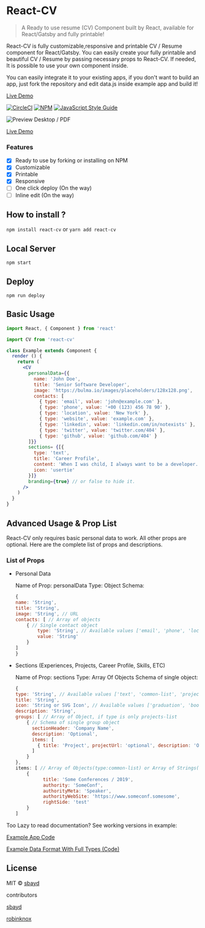 # React-CV

> A Ready to use resume (CV) Component built by React, available for React/Gatsby and fully printable!

React-CV is fully customizable,responsive and printable CV / Resume component for React/Gatsby.
You can easily create your fully printable and beautiful CV / Resume by passing necessary props to React-CV.
If needed, It is possible to use your own component inside.

You can easily integrate it to your existing apps, if you don't want to build an app, just fork the repository and edit data.js inside example app and build it!

[Live Demo](https://sbayd.github.io/react-cv/ "Live Demo")

[![CircleCI](https://circleci.com/gh/ysonggit/react-cv.svg?style=svg)](https://circleci.com/gh/ysonggit/react-cv) [![NPM](https://img.shields.io/npm/v/react-cv.svg)](https://www.npmjs.com/package/react-cv) [![JavaScript Style Guide](https://img.shields.io/badge/code_style-standard-brightgreen.svg)](https://standardjs.com)

![Preview Desktop / PDF](cv_preview.png)

[Live Demo](https://sbayd.github.io/react-cv/ "Live Demo")

### Features
- [X] Ready to use by forking or installing on NPM
- [X] Customizable
- [X] Printable
- [X] Responsive
- [ ] One click deploy (On the way)
- [ ] Inline edit (On the way)

## How to install ?

`npm install react-cv` or `yarn add react-cv`


## Local Server

`npm start`

## Deploy 

`npm run deploy`

## Basic Usage

```jsx
import React, { Component } from 'react'

import CV from 'react-cv'

class Example extends Component {
  render () {
    return (
      <CV
        personalData={{
          name: 'John Doe',
          title: 'Senior Software Developer',
          image: 'https://bulma.io/images/placeholders/128x128.png',
          contacts: [
            { type: 'email', value: 'john@example.com' },
            { type: 'phone', value: '+00 (123) 456 78 90' },
            { type: 'location', value: 'New York' },
            { type: 'website', value: 'example.com' },
            { type: 'linkedin', value: 'linkedin.com/in/notexists' },
            { type: 'twitter', value: 'twitter.com/404' },
            { type: 'github', value: 'github.com/404' }
        ]}}
        sections= {[{
          type: 'text',
          title: 'Career Profile',
          content: 'When I was child, I always want to be a developer.',
          icon: 'usertie'
        }]}
        branding={true} // or false to hide it.
      />
    )
  }
}
```

## Advanced Usage & Prop List

React-CV only requires basic personal data to work. All other props are optional.
Here are the complete list of props and descriptions.

### List of Props
- Personal Data

    Name of Prop: personalData
    Type: Object
    Schema: 
    ```js
    {
    name: 'String',
    title: 'String',
    image: 'String', // URL
    contacts: [ // Array of objects
        { // Single contact object
            type: 'String', // Available values ['email', 'phone', 'location', 'website', 'github', 'linkedin', 'twitter']
            value: 'String'
        }
    ]
    }
    ```

- Sections (Experiences, Projects, Career Profile, Skills, ETC)

    Name of Prop: sections
    Type: Array Of  Objects
    Schema of single object: 
    ```js
    {
    type: 'String', // Available values ['text', 'common-list', 'projects-list', 'tag-list']
    title: 'String',
    icon: 'String or SVG Icon', // Available values ['graduation', 'book', 'comments', 'tasks', 'archive', 'rocket', 'language', 'cubes', 'usertie'] or FontAwesome SVG Icon
    description: 'String',
    groups: [ // Array of Object, if type is only projects-list
        { // Schema of single group object
          sectionHeader: 'Company Name',
          description: 'Optional',
          items: [
            { title: 'Project', projectUrl: 'optional', description: 'Optional' },
          ]
        } 
    },
    items: [ // Array of Objects(type:common-list) or Array of Strings(type:tag-list)
        {
              title: 'Some Conferences / 2019',
              authority: 'SomeConf',
              authorityMeta: 'Speaker',
              authorityWebSite: 'https://www.someconf.somesome',
              rightSide: 'test'
        }
    ]
    ```

Too Lazy to read documentation? See working versions in example:

[Example App Code](https://github.com/sbayd/react-cv/blob/master/example/src/App.js)

[Example Data Format With Full Types (Code)](https://github.com/sbayd/react-cv/blob/master/example/src/data.js)

## License

MIT © [sbayd](https://github.com/sbayd)


contributors

[sbayd](https://github.com/sbayd)

[robinknox](https://github.com/robinknox)
